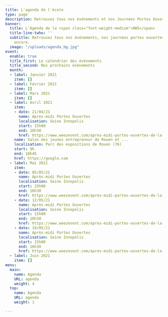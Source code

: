 ```yaml
---
title: L'agenda de l'école
type: page
description: Retrouvez tous nos événements et nos Journées Portes Ouvertes
banner:
  title: L'Agenda de la <span class="font-weight-medium">NWS</span>
  title-line-twho: ''
  subtitle: Retrouvez tous nos événements, nos journées portes ouvertes et bien plus
    encore.
  image: "/uploads/agenda_bg.jpg"
event:
  enable: true
  title_first: Le calendrier des événements
  title_second: Nos prochains événements
  month:
  - label: Janvier 2021
    item: []
  - label: Février 2021
    item: []
  - label: Mars 2021
    item: []
  - label: Avril 2021
    item:
    - date: 21/04/21
      name: Après-midi Portes Ouvertes
      localisation: Seine Innopolis
      start: 15h00
      end: 16h30
      href: https://www.weezevent.com/apres-midi-portes-ouvertes-de-la-normandie-web-school-21-04
    name: Salon des jeunes entrepreneur de Rouen et ...
    localisation: Parc des expositions de Rouen (76)
    start: 9h
    end: 18h45
    href: https://google.com
  - label: Mai 2021
    item:
    - date: 05/05/21
      name: Après-midi Portes Ouvertes
      localisation: Seine Innopolis
      start: 15h00
      end: 16h30
      href: https://www.weezevent.com/apres-midi-portes-ouvertes-de-la-normandie-web-school-05-05
    - date: 12/05/21
      name: Après-midi Portes Ouvertes
      localisation: Seine Innopolis
      start: 15h00
      end: 16h30
      href: https://www.weezevent.com/apres-midi-portes-ouvertes-de-la-normandie-web-school-12-05
    - date: 19/05/21
      name: Après-midi Portes Ouvertes
      localisation: Seine Innopolis
      start: 15h00
      end: 16h30
      href: https://www.weezevent.com/apres-midi-portes-ouvertes-de-la-normandie-web-school-19-05
  - label: Juin 2021
    item: []
menu:
  main:
    name: Agenda
    URL: agenda
    weight: 4
  top:
    name: Agenda
    URL: agenda
    weight: 1

---
```

